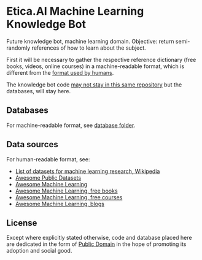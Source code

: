# Etica.AI Machine Learning Knowledge Bot
Future knowledge bot, machine learning domain. Objective: return semi-randomly
references of how to learn about the subject.

First it will be necessary to gather the respective reference dictionary
(free books, videos, online courses) in a machine-readable format, which is
different from the [format used by humans](#data-sources).

The knowledge bot code [may not stay in this same
repository](https://github.com/EticaAI/knowledge-bot-machine-learning/issues/2)
but the databases, will stay here.

## Databases

For machine-readable format, see [database folder](database/).

## Data sources

For human-readable format, see:

- [List of datasets for machine learning research, Wikipedia](https://en.wikipedia.org/wiki/List_of_datasets_for_machine_learning_research)
- [Awesome Public Datasets](https://github.com/caesar0301/awesome-public-datasets)
- [Awesome Machine Learning](https://github.com/josephmisiti/awesome-machine-learning)
- [Awesome Machine Learning, free books](https://github.com/josephmisiti/awesome-machine-learning/blob/master/books.md)
- [Awesome Machine Learning, free courses](https://github.com/josephmisiti/awesome-machine-learning/blob/master/courses.md)
- [Awesome Machine Learning, blogs](https://github.com/josephmisiti/awesome-machine-learning/blob/master/blogs.md)

## License

Except where explicitly stated otherwise, code and database placed here are
dedicated in the form of [Public Domain](UNLICENSE) in the hope of promoting
its adoption and social good.
